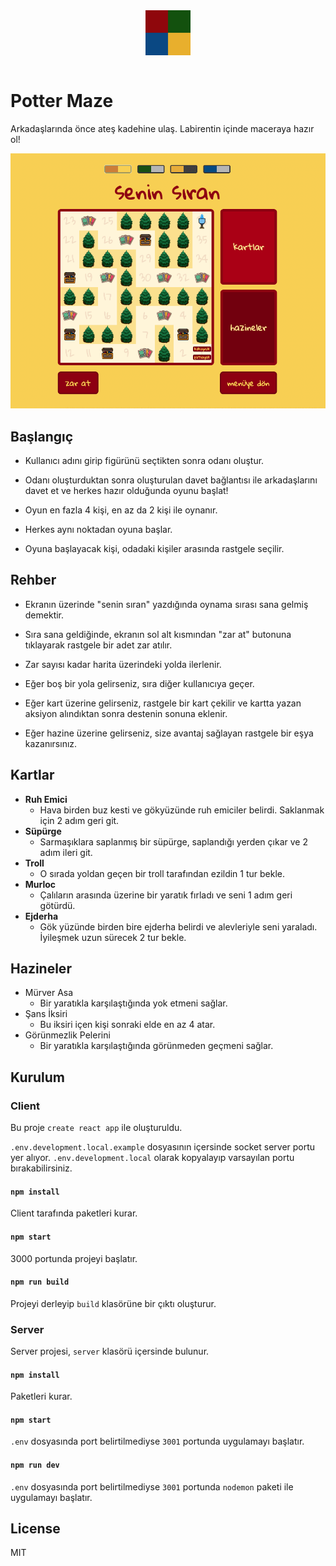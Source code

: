 <div align="center">
<img src="./public/logo192.png" style="width:72px;" align="center" />
<br />
<br />
</div>

# Potter Maze

Arkadaşlarında önce ateş kadehine ulaş. Labirentin içinde maceraya hazır ol!

<img src="./game.gif" />

## Başlangıç

- Kullanıcı adını girip figürünü seçtikten sonra odanı oluştur.

- Odanı oluşturduktan sonra oluşturulan davet bağlantısı ile arkadaşlarını davet et ve herkes hazır olduğunda oyunu başlat!

- Oyun en fazla 4 kişi, en az da 2 kişi ile oynanır.

- Herkes aynı noktadan oyuna başlar.

- Oyuna başlayacak kişi, odadaki kişiler arasında rastgele seçilir.

## Rehber

- Ekranın üzerinde "senin sıran" yazdığında oynama sırası sana gelmiş demektir.

- Sıra sana geldiğinde, ekranın sol alt kısmından "zar at" butonuna tıklayarak rastgele bir adet zar atılır.

- Zar sayısı kadar harita üzerindeki yolda ilerlenir.

- Eğer boş bir yola gelirseniz, sıra diğer kullanıcıya geçer.

- Eğer kart üzerine gelirseniz, rastgele bir kart çekilir ve kartta yazan aksiyon alındıktan sonra destenin sonuna eklenir.

- Eğer hazine üzerine gelirseniz, size avantaj sağlayan rastgele bir eşya kazanırsınız.

## Kartlar

- **Ruh Emici**
  - Hava birden buz kesti ve gökyüzünde ruh emiciler belirdi. Saklanmak için 2 adım geri git.
- **Süpürge**
  - Sarmaşıklara saplanmış bir süpürge, saplandığı yerden çıkar ve 2 adım ileri git.
- **Troll**
  - O sırada yoldan geçen bir troll tarafından ezildin 1 tur bekle.
- **Murloc**
  - Çalıların arasında üzerine bir yaratık fırladı ve seni 1 adım geri götürdü.
- **Ejderha**
  - Gök yüzünde birden bire ejderha belirdi ve alevleriyle seni yaraladı. İyileşmek uzun sürecek 2 tur bekle.

## Hazineler

- Mürver Asa
  - Bir yaratıkla karşılaştığında yok etmeni sağlar.
- Şans İksiri
  - Bu iksiri içen kişi sonraki elde en az 4 atar.
- Görünmezlik Pelerini
  - Bir yaratıkla karşılaştığında görünmeden geçmeni sağlar.

## Kurulum

### Client

Bu proje `create react app` ile oluşturuldu.

`.env.development.local.example` dosyasının içersinde socket server portu yer alıyor. `.env.development.local` olarak kopyalayıp varsayılan portu bırakabilirsiniz.

#### `npm install`
Client tarafında paketleri kurar.

#### `npm start`

3000 portunda projeyi başlatır.

#### `npm run build`

Projeyi derleyip `build` klasörüne bir çıktı oluşturur.

### Server
Server projesi, `server` klasörü içersinde bulunur.

#### `npm install`
Paketleri kurar.

#### `npm start`
`.env` dosyasında port belirtilmediyse `3001` portunda uygulamayı başlatır.

#### `npm run dev`
`.env` dosyasında port belirtilmediyse `3001` portunda `nodemon` paketi ile uygulamayı başlatır.


## License
MIT